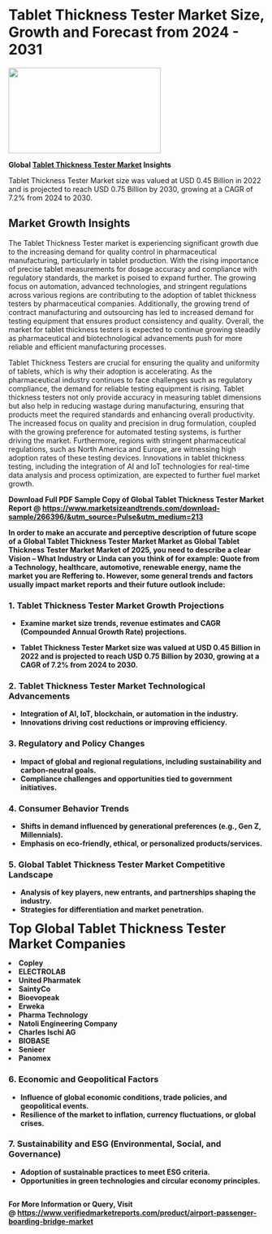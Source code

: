 <H1>Tablet Thickness Tester Market Size, Growth and Forecast from 2024 - 2031</H1><img class="aligncenter size-medium wp-image-584254" src="https://thirdeyenews.in/wp-content/uploads/2024/09/Global-Market-Research-300x168.jpeg" alt="" width="300" height="168" /><p><strong>Global&nbsp;<a href="https://www.marketsizeandtrends.com/download-sample/266396/&amp;utm_source=Pulse&amp;utm_medium=213">Tablet Thickness Tester Market</a> Insights</strong></p><p>Tablet Thickness Tester Market size was valued at USD 0.45 Billion in 2022 and is projected to reach USD 0.75 Billion by 2030, growing at a CAGR of 7.2% from 2024 to 2030.</p><p><h2>Market Growth Insights</h2> <p>The Tablet Thickness Tester market is experiencing significant growth due to the increasing demand for quality control in pharmaceutical manufacturing, particularly in tablet production. With the rising importance of precise tablet measurements for dosage accuracy and compliance with regulatory standards, the market is poised to expand further. The growing focus on automation, advanced technologies, and stringent regulations across various regions are contributing to the adoption of tablet thickness testers by pharmaceutical companies. Additionally, the growing trend of contract manufacturing and outsourcing has led to increased demand for testing equipment that ensures product consistency and quality. Overall, the market for tablet thickness testers is expected to continue growing steadily as pharmaceutical and biotechnological advancements push for more reliable and efficient manufacturing processes.</p> <p><strong></strong></p> <p>Tablet Thickness Testers are crucial for ensuring the quality and uniformity of tablets, which is why their adoption is accelerating. As the pharmaceutical industry continues to face challenges such as regulatory compliance, the demand for reliable testing equipment is rising. Tablet thickness testers not only provide accuracy in measuring tablet dimensions but also help in reducing wastage during manufacturing, ensuring that products meet the required standards and enhancing overall productivity. The increased focus on quality and precision in drug formulation, coupled with the growing preference for automated testing systems, is further driving the market. Furthermore, regions with stringent pharmaceutical regulations, such as North America and Europe, are witnessing high adoption rates of these testing devices. Innovations in tablet thickness testing, including the integration of AI and IoT technologies for real-time data analysis and process optimization, are expected to further fuel market growth.</p> <p><strong></p><p><span class=""><strong>Download Full PDF Sample Copy of Global Tablet Thickness Tester Market Report</strong> @ <a href="https://www.marketsizeandtrends.com/download-sample/266396/&amp;utm_source=Pulse&amp;utm_medium=213" target="_blank">https://www.marketsizeandtrends.com/download-sample/266396/&amp;utm_source=Pulse&amp;utm_medium=213</a></span></p><p>In order to make an accurate and perceptive description of future scope of a Global&nbsp;Tablet Thickness Tester Market Market as Global&nbsp;Tablet Thickness Tester Market Market of 2025, you need to describe a clear Vision &ndash; What Industry or Linda can you think of for example: Quote from a Technology, healthcare, automotive, renewable energy, name the market you are Reffering to. However, some general trends and factors usually impact market reports and their future outlook include:</p><h3>1.&nbsp;<strong>Tablet Thickness Tester Market Growth Projections</strong></h3><ul><li>Examine market size trends, revenue estimates and CAGR (Compounded Annual Growth Rate) projections.</li><li><p>Tablet Thickness Tester Market size was valued at USD 0.45 Billion in 2022 and is projected to reach USD 0.75 Billion by 2030, growing at a CAGR of 7.2% from 2024 to 2030.</p></li></ul><h3>2.&nbsp;<strong>Tablet Thickness Tester Market Technological Advancements</strong></h3><ul><li>Integration of AI, IoT, blockchain, or automation in the industry.</li><li>Innovations driving cost reductions or improving efficiency.</li></ul><h3>3.&nbsp;<strong>Regulatory and Policy Changes</strong></h3><ul><li>Impact of global and regional regulations, including sustainability and carbon-neutral goals.</li><li>Compliance challenges and opportunities tied to government initiatives.</li></ul><h3>4.&nbsp;<strong>Consumer Behavior Trends</strong></h3><ul><li>Shifts in demand influenced by generational preferences (e.g., Gen Z, Millennials).</li><li>Emphasis on eco-friendly, ethical, or personalized products/services.</li></ul><h3>5.&nbsp;<strong>Global Tablet Thickness Tester Market Competitive Landscape</strong></h3><ul><li>Analysis of key players, new entrants, and partnerships shaping the industry.</li><li>Strategies for differentiation and market penetration.</li></ul><p data-pm-slice="1 1 []"><span style="color: inherit; font-family: inherit; font-size: 25px;">Top Global Tablet Thickness Tester Market Companies</span></p><div class="" data-test-id=""><p><li>Copley</li><li> ELECTROLAB</li><li> United Pharmatek</li><li> SaintyCo</li><li> Bioevopeak</li><li> Erweka</li><li> Pharma Technology</li><li> Natoli Engineering Company</li><li> Charles Ischi AG</li><li> BIOBASE</li><li> Senieer</li><li> Panomex</li></p></div><h3>6.&nbsp;<strong>Economic and Geopolitical Factors</strong></h3><ul><li>Influence of global economic conditions, trade policies, and geopolitical events.</li><li>Resilience of the market to inflation, currency fluctuations, or global crises.</li></ul><h3>7.&nbsp;<strong>Sustainability and ESG (Environmental, Social, and Governance)</strong></h3><ul><li>Adoption of sustainable practices to meet ESG criteria.</li><li>Opportunities in green technologies and circular economy principles.</li></ul><h2><strong style="font-size: 14px;">For More Information or Query, Visit @&nbsp;</strong><a style="background-color: #ffffff; font-size: 14px;" href="https://www.marketsizeandtrends.com/report/tablet-thickness-tester-market/" target="_blank">https://www.verifiedmarketreports.com/product/airport-passenger-boarding-bridge-market</a></h2>

